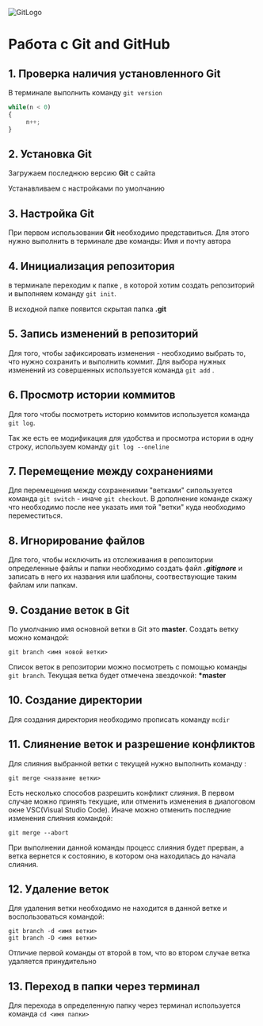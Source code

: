 ![GitLogo](Git-Logo-1788C.png)
# Работа с Git and GitHub
## 1. Проверка наличия установленного Git
В терминале выполнить команду `git version`

```Python
while(n < 0)
{
     n++;
}
```
## 2. Установка Git
Загружаем последнюю версию **Git** с сайта

Устанавливаем с настройками по умолчанию

## 3. Настройка Git
При первом использовании **Git**  необходимо представиться. Для этого нужно выполнить в терминале две команды: Имя и почту автора
## 4. Инициализация репозитория 
в терминале переходим к папке , в которой хотим создать репозиторий и выполняем команду `git init`.

В исходной папке появится скрытая папка **.git**

## 5. Запись изменений в репозиторий
Для того, чтобы зафиксировать изменения - необходимо выбрать то, что нужно сохранить и выполнить коммит. Для выбора нужных изменений из совершенных используется команда `git add` .
## 6. Просмотр истории коммитов
Для того чтобы посмотреть историю коммитов используется команда `git log`.

Так же есть ее модификация для удобства и просмотра истории в одну строку, используем команду `git log --oneline`
## 7. Перемещение между сохранениями
Для перемещения между сохранениями "ветками" сипользуется команда `git switch` - иначе `git checkout`.
В дополнение команде скажу что необходимо после нее указать имя той "ветки" куда необходимо переместиться.

## 8. Игнорирование файлов 
Для того, чтобы исключить из отслеживания  в репозитории определенные файлы и папки необходимо создать файл ***.gitignore*** и записать в него их названия или шаблоны, соотвествующие таким файлам или папкам.

## 9. Создание веток в Git
По умолчанию имя основной ветки в Git это **master**.
Создать ветку можно командой:
```
git branch <имя новой ветки>
```
Список веток в репозитории можно посмотреть с помощью команды `git branch`.
Текущая ветка будет отмечена звездочкой: __*master__
## 10. Создание директории
Для создания директория необходимо прописать команду `mcdir`
## 11. Слиянение веток и разрешение конфликтов
Для слияния выбранной ветки с текущей нужно выполнить команду :
```
git merge <название ветки>
```
Есть несколько способов разрешить конфликт слияния. В первом случае можно принять текущие, или отменить изменения в диалоговом окне VSC(Visual Studio Code). Иначе можно отменить последние изменения слияния командой:
```
git merge --abort
```
При выполнении данной команды процесс слияния будет прерван, а ветка вернется к состоянию, в котором она находилась до начала слияния.
## 12. Удаление веток 
Для удаления ветки необходимо не находится в данной ветке и воспользоваться командой:

```
git branch -d <имя ветки>
git branch -D <имя ветки>
```
Отличие первой команды от второй в том, что во втором случае ветка удаляется принудительно
## 13. Переход в папки через терминал
Для перехода  в определенную папку через терминал используется команда `cd <имя папки>`
